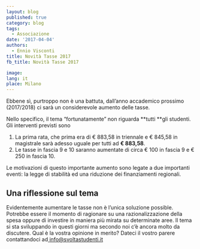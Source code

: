 ```yaml
---
layout: blog
published: true
category: blog
tags:
  - Associazione
date: '2017-04-04'
authors:
  - Ennio Visconti
title: Novità Tasse 2017
fb_title: Novità Tasse 2017

image: 
lang: it
place: Milano
---
```


Ebbene sì, purtroppo non è una battuta, dall’anno accademico prossimo (2017/2018) ci sarà un considerevole aumento delle tasse.

Nello specifico, il tema “fortunatamente” non riguarda **tutti **gli studenti. Gli interventi previsti sono

1.  La prima rata, che prima era di € 883,58 in triennale e € 845,58 in magistrale sarà adesso uguale per tutti ad **€ 883,58**.
2.  Le tasse in fascia 9 e 10 saranno aumentate di circa € 100 in fascia 9 e € 250 in fascia 10.

Le motivazioni di questo importante aumento sono legate a due importanti eventi: la legge di stabilità ed una riduzione dei finanziamenti regionali.

Una riflessione sul tema
------------------------

Evidentemente aumentare le tasse non è l’unica soluzione possible. Potrebbe essere il momento di ragionare su una razionalizzazione della spesa oppure di investire in maniera più mirata su determinate aree. Il tema si sta sviluppando in questi giorni ma secondo noi c’è ancora molto da discutere. Qual è la vostra opinione in merito? Dateci il vostro parere contattandoci ad[ info@svoltastudenti.it](mailto:info@svoltastudenti.it)
